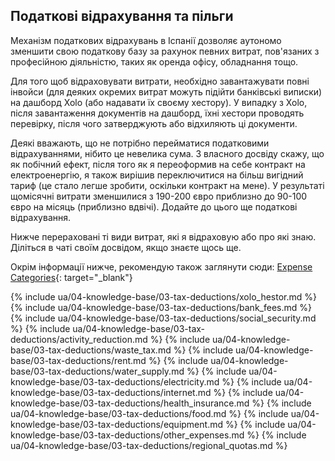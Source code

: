 ## Податкові відрахування та пільги

Механізм податкових відрахувань в Іспанії дозволяє аутономо зменшити свою податкову базу за рахунок певних витрат,
пов'язаних з професійною діяльністю, таких як оренда офісу, обладнання тощо.

Для того щоб відраховувати витрати, необхідно завантажувати повні інвойси (для деяких окремих витрат можуть підійти
банківські виписки) на дашборд Xolo (або надавати їх своєму хестору). У випадку з Xolo, після завантаження документів на
дашборд, їхні хестори проводять перевірку, після чого затверджують або відхиляють ці документи.

Деякі вважають, що не потрібно перейматися податковими відрахуваннями, нібито це невелика сума. З власного досвіду
скажу, що як побічний ефект, після того як я переоформив на себе контракт на електроенергію, я також вирішив
переключитися на більш вигідний тариф (це стало легше зробити, оскільки контракт на мене). У результаті щомісячні
витрати зменшилися з 190-200 євро приблизно до 90-100 євро на місяць (приблизно вдвічі). Додайте до цього ще податкові
відрахування.

Нижче перераховані ті види витрат, які я відраховую або про які знаю. Діліться в чаті своїм досвідом, якщо знаєте щось
ще.

Окрім інформації нижче, рекомендую також заглянути
сюди: [Expense Categories](https://www.xolo.io/es-en/faq/xolo-spain/category/all-you-can-deduct-as-a-freelancer-in-spain/subcategory/expense-categories){:
target="_blank"}

{% include ua/04-knowledge-base/03-tax-deductions/xolo_hestor.md %}
{% include ua/04-knowledge-base/03-tax-deductions/bank_fees.md %}
{% include ua/04-knowledge-base/03-tax-deductions/social_security.md %}
{% include ua/04-knowledge-base/03-tax-deductions/activity_reduction.md %}
{% include ua/04-knowledge-base/03-tax-deductions/waste_tax.md %}
{% include ua/04-knowledge-base/03-tax-deductions/rent.md %}
{% include ua/04-knowledge-base/03-tax-deductions/water_supply.md %}
{% include ua/04-knowledge-base/03-tax-deductions/electricity.md %}
{% include ua/04-knowledge-base/03-tax-deductions/internet.md %}
{% include ua/04-knowledge-base/03-tax-deductions/health_insurance.md %}
{% include ua/04-knowledge-base/03-tax-deductions/food.md %}
{% include ua/04-knowledge-base/03-tax-deductions/equipment.md %}
{% include ua/04-knowledge-base/03-tax-deductions/other_expenses.md %}
{% include ua/04-knowledge-base/03-tax-deductions/regional_quotas.md %}
